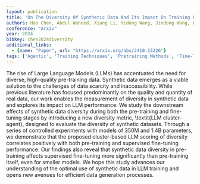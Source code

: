 ```yaml
---
layout: publication
title: 'On The Diversity Of Synthetic Data And Its Impact On Training Large Language Models'
authors: Hao Chen, Abdul Waheed, Xiang Li, Yidong Wang, Jindong Wang, Bhiksha Raj, Marah I. Abdin
conference: "Arxiv"
year: 2024
bibkey: chen2024diversity
additional_links:
  - {name: "Paper", url: "https://arxiv.org/abs/2410.15226"}
tags: ['Agentic', 'Training Techniques', 'Pretraining Methods', 'Fine-Tuning', 'Pre-Training']
---
```

The rise of Large Language Models (LLMs) has accentuated the need for
diverse, high-quality pre-training data. Synthetic data emerges as a viable
solution to the challenges of data scarcity and inaccessibility. While previous
literature has focused predominantly on the quality and quantity of real data,
our work enables the measurement of diversity in synthetic data and explores
its impact on LLM performance. We study the downstream effects of synthetic
data diversity during both the pre-training and fine-tuning stages by
introducing a new diversity metric, \textit\{LLM cluster-agent\}, designed to
evaluate the diversity of synthetic datasets. Through a series of controlled
experiments with models of 350M and 1.4B parameters, we demonstrate that the
proposed cluster-based LLM scoring of diversity correlates positively with both
pre-training and supervised fine-tuning performance. Our findings also reveal
that synthetic data diversity in pre-training affects supervised fine-tuning
more significantly than pre-training itself, even for smaller models. We hope
this study advances our understanding of the optimal use of synthetic data in
LLM training and opens new avenues for efficient data generation processes.
